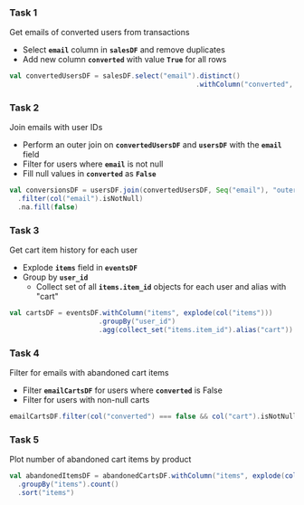 ### Task 1
Get emails of converted users from transactions
- Select **`email`** column in **`salesDF`** and remove duplicates
- Add new column **`converted`** with value **`True`** for all rows

```Scala
val convertedUsersDF = salesDF.select("email").distinct()
                                              .withColumn("converted", lit(true))
```


### Task 2
Join emails with user IDs
- Perform an outer join on **`convertedUsersDF`** and **`usersDF`** with the **`email`** field
- Filter for users where **`email`** is not null
- Fill null values in **`converted`** as **`False`**

```Scala
val conversionsDF = usersDF.join(convertedUsersDF, Seq("email"), "outer")
  .filter(col("email").isNotNull)
  .na.fill(false)
```

### Task 3
Get cart item history for each user
- Explode **`items`** field in **`eventsDF`**
- Group by **`user_id`**
  - Collect set of all **`items.item_id`** objects for each user and alias with "cart"

```Scala
val cartsDF = eventsDF.withColumn("items", explode(col("items")))
                      .groupBy("user_id")
                      .agg(collect_set("items.item_id").alias("cart"))
```


### Task 4
Filter for emails with abandoned cart items
- Filter **`emailCartsDF`** for users where **`converted`** is False
- Filter for users with non-null carts

```Scala
emailCartsDF.filter(col("converted") === false && col("cart").isNotNull)
```

### Task 5
Plot number of abandoned cart items by product

```Scala
val abandonedItemsDF = abandonedCartsDF.withColumn("items", explode(col("cart")))
  .groupBy("items").count()
  .sort("items")
```




